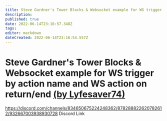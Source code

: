 ```yaml
---
title: Steve Gardner's Tower Blocks & Websocket example for WS trigger by action name and WS action on return/end (by Lyfesaver74)
description: 
published: true
date: 2022-06-14T23:16:57.348Z
tags: 
editor: markdown
dateCreated: 2022-06-14T23:16:54.557Z
---
```


# Steve Gardner's Tower Blocks & Websocket example for WS trigger by action name and WS action on return/end [(by Lyfesaver74)](https://www.twitch.tv/lyfesaver74)

https://discord.com/channels/834650675224248362/878288822620782612/932667003938930728 Discord Link